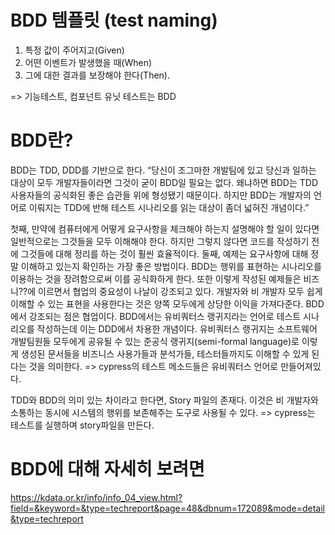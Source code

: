 # BDD 템플릿 (test naming)

1. 특정 값이 주어지고(Given)
2. 어떤 이벤트가 발생했을 때(When)
3. 그에 대한 결과를 보장해야 한다(Then).

=> 기능테스트, 컴포넌트 유닛 테스트는 BDD

# BDD란?

BDD는 TDD, DDD를 기반으로 한다.
“당신이 조그마한 개발팀에 있고 당신과 일하는 대상이 모두 개발자들이라면 그것이 굳이 BDD일 필요는 없다.
왜냐하면 BDD는 TDD 사용자들의 공식화된 좋은 습관들 위에 형성됐기 때문이다.
하지만 BDD는 개발자의 언어로 이뤄지는 TDD에 반해 테스트 시나리오를 읽는 대상이 좀더 넓혀진 개념이다.”

첫째, 만약에 컴퓨터에게 어떻게 요구사항을 체크해야 하는지 설명해야 할 일이 있다면 일반적으로는 그것들을 모두 이해해야 한다.
하지만 그렇지 않다면 코드를 작성하기 전에 그것들에 대해 정리를 하는 것이 훨씬 효율적이다.
둘째, 예제는 요구사항에 대해 정말 이해하고 있는지 확인하는 가장 좋은 방법이다.
BDD는 행위를 표현하는 시나리오를 이용하는 것을 장려함으로써 이를 공식화하게 한다.
또한 이렇게 작성된 예제들은 비즈니??에 이르면서 협업의 중요성이 나날이 강조되고 있다.
개발자와 비 개발자 모두 쉽게 이해할 수 있는 표현을 사용한다는 것은 양쪽 모두에게 상당한 이익을 가져다준다. BDD에서 강조되는 점은 협업이다.
BDD에서는 유비쿼터스 랭귀지라는 언어로 테스트 시나리오를 작성하는데 이는 DDD에서 차용한 개념이다.
유비쿼터스 랭귀지는 소프트웨어 개발팀원들 모두에게 공유될 수 있는 준공식 랭귀지(semi-formal language)로 이렇게 생성된 문서들을 비즈니스 사용가들과 분석가들,
테스터들까지도 이해할 수 있게 된다는 것을 의미한다.
=> cypress의 테스트 메소드들은 유비쿼터스 언어로 만들어져있다.

TDD와 BDD의 의미 있는 차이라고 한다면, Story 파일의 존재다. 이것은 비 개발자와 소통하는 동시에 시스템의 행위를 보존해주는 도구로 사용될 수 있다.
=> cypress는 테스트를 실행하며 story파일을 만든다.

# BDD에 대해 자세히 보려면

https://kdata.or.kr/info/info_04_view.html?field=&keyword=&type=techreport&page=48&dbnum=172089&mode=detail&type=techreport
